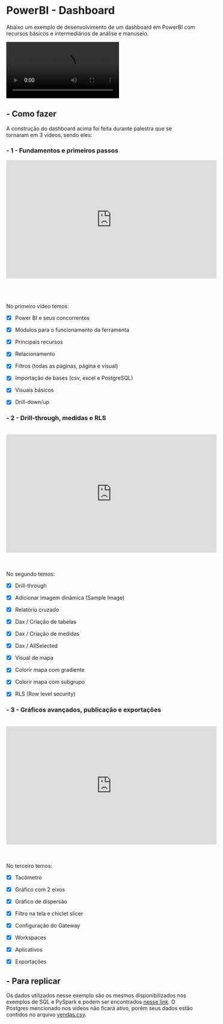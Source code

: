 # PowerBI - Dashboard

Abaixo um exemplo de desenvolvimento de um dashboard em PowerBI com recursos básicos e intermediários de análise e manuseio.

<video controls>
  <source src="./video/dashboard_demo.mp4" type="video/mp4">
</video>

## - Como fazer

A construção do dashboard acima foi feita durante palestra que se tornaram em 3 vídeos, sendo eles:


### - 1 - Fundamentos e primeiros passos

<iframe width="560" height="315" src="https://www.youtube.com/embed/tVcMWnVTSRY" title="YouTube video player" frameborder="0" allow="accelerometer; autoplay; clipboard-write; encrypted-media; gyroscope; picture-in-picture; web-share" allowfullscreen></iframe>

<br><br><br>
No primeiro vídeo temos:

- [x]  Power BI e seus concorrentes
- [x]  Módulos para o funcionamento da ferramenta
- [x]  Principais recursos
- [x]  Relacionamento
- [x]  Filtros (todas as páginas, página e visual)
- [x]  Importação de bases (csv, excel e PostgreSQL)
- [x]  Visuais básicos
- [x]  Drill-down/up


### - 2 - Drill-through, medidas e RLS
<br>
<iframe width="560" height="315" src="https://www.youtube.com/embed/tVcMWnVTSRY" title="YouTube video player" frameborder="0" allow="accelerometer; autoplay; clipboard-write; encrypted-media; gyroscope; picture-in-picture; web-share" allowfullscreen></iframe>
<br><br><br>

No segundo temos:
- [x]  Drill-through
- [x]  Adicionar imagem dinâmica (Sample Image)
- [x]  Relatório cruzado
- [x]  Dax / Criação de tabelas
- [x]  Dax / Criação de medidas
- [x]  Dax / AllSelected
- [x]  Visual de mapa
- [x]  Colorir mapa com gradiente
- [x]  Colorir mapa com subgrupo
- [x]  RLS (Row level security)


### - 3 - Gráficos avançados, publicação e exportações
<br>
<iframe width="560" height="315" src="https://www.youtube.com/embed/tVcMWnVTSRY" title="YouTube video player" frameborder="0" allow="accelerometer; autoplay; clipboard-write; encrypted-media; gyroscope; picture-in-picture; web-share" allowfullscreen></iframe>
<br><br><br>

No terceiro temos:
- [x]  Tacômetro
- [x]  Gráfico com 2 eixos
- [x]  Gráfico de dispersão
- [x]  Filtro na tela e chiclet slicer
- [x]  Configuração do Gateway
- [x]  Workspaces
- [x]  Aplicativos
- [x]  Exportações


## - Para replicar

Os dados utilizados nesse exemplo são os mesmos disponibilizados nos exemplos de SQL e PySpark e podem ser encontrados [nesse link](../docker/jupyter_spark/workspace/bases_teste/).
O Postgres mencionado nos vídeos não ficará ativo, porém seus dados estão contidos no arquivo [vendas.csv](../docker/jupyter_spark/workspace/bases_teste/vendas.csv).